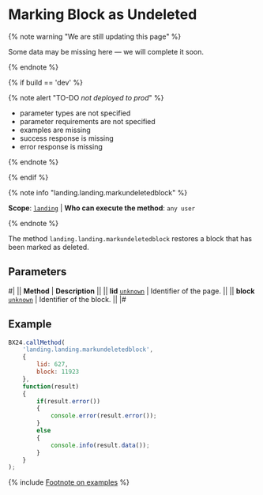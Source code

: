# Marking Block as Undeleted

{% note warning "We are still updating this page" %}

Some data may be missing here — we will complete it soon.

{% endnote %}

{% if build == 'dev' %}

{% note alert "TO-DO _not deployed to prod_" %}

- parameter types are not specified
- parameter requirements are not specified
- examples are missing
- success response is missing
- error response is missing

{% endnote %}

{% endif %}

{% note info "landing.landing.markundeletedblock" %}

**Scope**: [`landing`](../../../scopes/permissions.md) | **Who can execute the method**: `any user`

{% endnote %}

The method `landing.landing.markundeletedblock` restores a block that has been marked as deleted.

## Parameters

#|
|| **Method** | **Description** ||
|| **lid**
[`unknown`](../../../data-types.md) | Identifier of the page. ||
|| **block**
[`unknown`](../../../data-types.md) | Identifier of the block. ||
|#

## Example

```js
BX24.callMethod(
    'landing.landing.markundeletedblock',
    {
        lid: 627,
        block: 11923
    },
    function(result)
    {
        if(result.error())
        {
            console.error(result.error());
        }
        else
        {
            console.info(result.data());
        }
    }
);
```

{% include [Footnote on examples](../../../../_includes/examples.md) %}